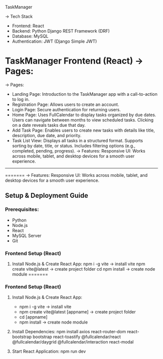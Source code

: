 TaskManager

 → Tech Stack
   - Frontend: React
   - Backend: Python Django REST Framework (DRF)
   - Database: MySQL
   - Authentication: JWT (Django Simple JWT)

TaskManager Frontend (React)
 → Pages:
=======
→ Pages:
   - Landing Page: Introduction to the TaskManager app with a call-to-action to log in.
   - Registration Page: Allows users to create an account.
   - Login Page: Secure authentication for returning users.
   - Home Page:
        Uses FullCalendar to display tasks organized by due dates.
        Users can navigate between months to view scheduled tasks.
        Clicking on a date reveals tasks due that day.
   - Add Task Page: Enables users to create new tasks with details like title, description, due date, and priority.
   - Task List View:
        Displays all tasks in a structured format.
        Supports sorting by date, title, or status.
        Includes filtering options (e.g., completed, pending, progress).
 → Features:
     Responsive UI: Works across mobile, tablet, and desktop devices for a smooth user experience.


---
=======
 →  Features:
      Responsive UI: Works across mobile, tablet, and desktop devices for a smooth user experience.


## Setup & Deployment Guide

### Prerequisites:
- Python
- Node.js 
- React
- MySQL Server
- Git



### Frontend Setup (React)
1. Install Node.js & Create React App:
      npm i -g vite -> install vite
      npm create vite@latest <appname> -> create project folder
      cd <appname>
      npm install -> create node module
=======
### Frontend Setup (React)
1. Install Node.js & Create React App:
     - npm i -g vite -> install vite
     - npm create vite@latest [appname] -> create project folder
     - cd [appname]
     - npm install -> create node module
   
2. Install Dependencies:
      npm install axios react-router-dom react-bootstrap bootstrap react-toastify @fullcalendar/react @fullcalendar/daygrid @fullcalendar/interaction react-modal
 
3. Start React Application:
      npm run dev





